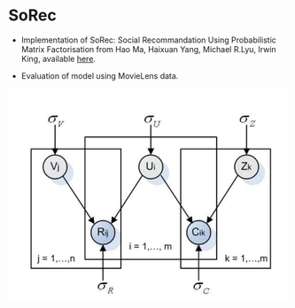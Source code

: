 # SoRec
* Implementation of SoRec: Social Recommandation Using Probabilistic Matrix Factorisation from Hao Ma, Haixuan Yang, Michael R.Lyu, Irwin King, available [here](https://www.google.fr/url?sa=t&rct=j&q=&esrc=s&source=web&cd=1&ved=0ahUKEwiChrvl2bTQAhUFSRoKHau5AwYQFggiMAA&url=http%3A%2F%2Fciteseerx.ist.psu.edu%2Fviewdoc%2Fdownload%3Fdoi%3D10.1.1.304.2464%26rep%3Drep1%26type%3Dpdf&usg=AFQjCNGdhgogXpFzHWBl643soUxDrsxqUw&sig2=0QCkRn9hFeOs7IxB5p0uRw).


* Evaluation of model using MovieLens data.

![png](images/sorec.png)

